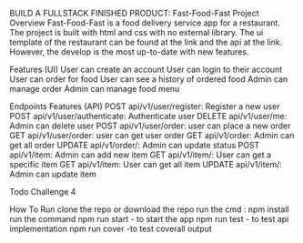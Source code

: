 BUILD A FULLSTACK FINISHED PRODUCT: Fast-Food-Fast
Project Overview
Fast-Food-Fast is a food delivery service app for a restaurant. The project is built with html and css with no external library. The ui template of the restaurant can be found at the link and the api at the link. However, the develop is the most up-to-date with new features.

Features (UI)
User can create an account
User can login to their account
User can order for food
User can see a history of ordered food
Admin can manage order
Admin can manage food menu

Endpoints Features (API)
POST api/v1/user/register: Register a new user 
POST api/v1/user/authenticate: Authenticate user
DELETE api/v1/user/me: Admin can delete user
POST api/v1/user/order: user can place a new order
GET api/v1/user/order: user can get user order
GET api/v1/order: Admin can get all order
UPDATE api/v1/order/: Admin can update status
POST api/v1/item: Admin can add new item
GET api/v1/item/: User can get a specific item
GET api/v1/item: User can get all item
UPDATE api/v1/item/: Admin can update item

Todo
Challenge 4

How To Run
clone the repo or download the repo
run the cmd : npm install
run the command npm run start - to start the app
npm run test - to test api implementation
npm run cover -to test coverall output